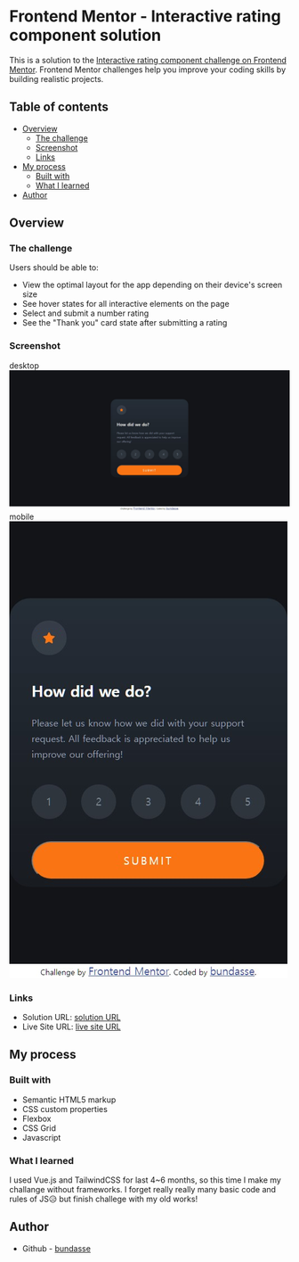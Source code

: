 # Frontend Mentor - Interactive rating component solution

This is a solution to the [Interactive rating component challenge on Frontend Mentor](https://www.frontendmentor.io/challenges/interactive-rating-component-koxpeBUmI). Frontend Mentor challenges help you improve your coding skills by building realistic projects. 

## Table of contents

- [Overview](#overview)
  - [The challenge](#the-challenge)
  - [Screenshot](#screenshot)
  - [Links](#links)
- [My process](#my-process)
  - [Built with](#built-with)
  - [What I learned](#what-i-learned)
- [Author](#author)

## Overview

### The challenge

Users should be able to:

- View the optimal layout for the app depending on their device's screen size
- See hover states for all interactive elements on the page
- Select and submit a number rating
- See the "Thank you" card state after submitting a rating

### Screenshot
desktop
![desktop](./images/screenshot_descktop.JPG)
mobile
![mobile](./images/screenshot_mobile.JPG)

### Links

- Solution URL: [solution URL](https://github.com/bundasse/Frontend-Mentor-Solutions/tree/1bcbb61c6485f6f31dde08092b228d21ac185af2/interactive-rating-component-main)
- Live Site URL: [live site URL](https://frontend-mentor-solutions-murex.vercel.app/interactive-rating-component-main/index.html)

## My process

### Built with

- Semantic HTML5 markup
- CSS custom properties
- Flexbox
- CSS Grid
- Javascript

### What I learned

I used Vue.js and TailwindCSS for last 4~6 months, so this time I make my challange without frameworks.
I forget really really many basic code and rules of JS😥 but finish challege with my old works!

## Author

- Github - [bundasse](https://github.com/bundasse)

